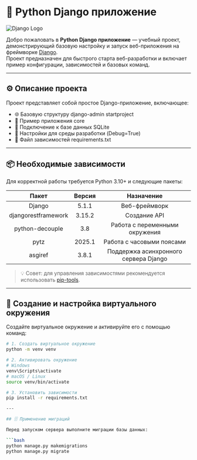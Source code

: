 # 🐍 Python Django приложение

![Django Logo](https://upload.wikimedia.org/wikipedia/commons/7/75/Django_logo.svg)

Добро пожаловать в **Python Django приложение** — учебный проект, демонстрирующий базовую настройку и запуск веб-приложения на фреймворке [Django](https://www.djangoproject.com/).  
Проект предназначен для быстрого старта веб-разработки и включает пример конфигурации, зависимостей и базовых команд.

---

## ⚙️ Описание проекта

Проект представляет собой простое Django-приложение, включающее:
- 🌐 Базовую структуру django-admin startproject
- 🧩 Пример приложения core
- 💾 Подключение к базе данных SQLite
- 🔐 Настройки для среды разработки (Debug=True)
- 🧰 Файл зависимостей requirements.txt

---

## 📦 Необходимые зависимости

Для корректной работы требуется Python 3.10+ и следующие пакеты:

| Пакет            | Версия  | Назначение                            |
|:------------------:|:---------:|:---------------------------------------:|
| Django         | 5.1.1   | Веб-фреймворк                         |
| djangorestframework | 3.15.2 | Создание API                         |
| python-decouple| 3.8     | Работа с переменными окружения        |
| pytz           | 2025.1  | Работа с часовыми поясами             |
| asgiref        | 3.8.1   | Поддержка асинхронного сервера Django |

> 💡 Совет: для управления зависимостями рекомендуется использовать [pip-tools](https://github.com/jazzband/pip-tools).

---

## 🧱 Создание и настройка виртуального окружения

Создайте виртуальное окружение и активируйте его с помощью команд:

```bash
# 1. Создать виртуальное окружение
python -m venv venv

# 2. Активировать окружение
# Windows
venv\Scripts\activate
# macOS / Linux
source venv/bin/activate

# 3. Установить зависимости
pip install -r requirements.txt

---

## 🗄️ Применение миграций

Перед запуском сервера выполните миграции базы данных:

```bash
python manage.py makemigrations
python manage.py migrate

